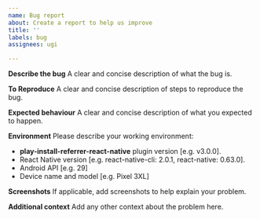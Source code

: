 ```yaml
---
name: Bug report
about: Create a report to help us improve
title: ''
labels: bug
assignees: ugi

---
```


**Describe the bug**
A clear and concise description of what the bug is.

**To Reproduce**
A clear and concise description of steps to reproduce the bug.

**Expected behaviour**
A clear and concise description of what you expected to happen.

**Environment**
Please describe your working environment:
- **play-install-referrer-react-native** plugin version [e.g. v3.0.0].
- React Native version [e.g. react-native-cli: 2.0.1, react-native: 0.63.0].
- Android API [e.g. 29]
- Device name and model [e.g. Pixel 3XL]

**Screenshots**
If applicable, add screenshots to help explain your problem.

**Additional context**
Add any other context about the problem here.
